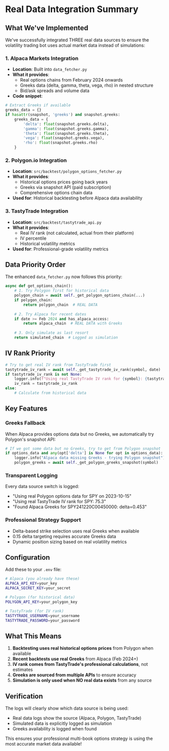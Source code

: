 # Real Data Integration Summary

## What We've Implemented

We've successfully integrated THREE real data sources to ensure the volatility trading bot uses actual market data instead of simulations:

### 1. **Alpaca Markets Integration**
- **Location**: Built into `data_fetcher.py`
- **What it provides**: 
  - Real options chains from February 2024 onwards
  - Greeks data (delta, gamma, theta, vega, rho) in nested structure
  - Bid/ask spreads and volume data
- **Code snippet**:
```python
# Extract Greeks if available
greeks_data = {}
if hasattr(snapshot, 'greeks') and snapshot.greeks:
    greeks_data = {
        'delta': float(snapshot.greeks.delta),
        'gamma': float(snapshot.greeks.gamma),
        'theta': float(snapshot.greeks.theta),
        'vega': float(snapshot.greeks.vega),
        'rho': float(snapshot.greeks.rho)
    }
```

### 2. **Polygon.io Integration**
- **Location**: `src/backtest/polygon_options_fetcher.py`
- **What it provides**:
  - Historical options prices going back years
  - Greeks via snapshot API (paid subscription)
  - Comprehensive options chain data
- **Used for**: Historical backtesting before Alpaca data availability

### 3. **TastyTrade Integration**
- **Location**: `src/backtest/tastytrade_api.py`
- **What it provides**:
  - Real IV rank (not calculated, actual from their platform)
  - IV percentile
  - Historical volatility metrics
- **Used for**: Professional-grade volatility metrics

## Data Priority Order

The enhanced `data_fetcher.py` now follows this priority:

```python
async def get_options_chain():
    # 1. Try Polygon first for historical data
    polygon_chain = await self._get_polygon_options_chain(...)
    if polygon_chain:
        return polygon_chain  # REAL DATA
    
    # 2. Try Alpaca for recent dates
    if date >= Feb 2024 and has_alpaca_access:
        return alpaca_chain  # REAL DATA with Greeks
    
    # 3. Only simulate as last resort
    return simulated_chain  # Logged as simulation
```

## IV Rank Priority

```python
# Try to get real IV rank from TastyTrade first
tastytrade_iv_rank = await self._get_tastytrade_iv_rank(symbol, date)
if tastytrade_iv_rank is not None:
    logger.info(f"Using real TastyTrade IV rank for {symbol}: {tastytrade_iv_rank}")
    iv_rank = tastytrade_iv_rank
else:
    # Calculate from historical data
```

## Key Features

### Greeks Fallback
When Alpaca provides options data but no Greeks, we automatically try Polygon's snapshot API:

```python
# If we got some data but no Greeks, try to get from Polygon snapshot
if options_data and any(opt['delta'] is None for opt in options_data):
    logger.info("Alpaca data missing Greeks - trying Polygon snapshot")
    polygon_greeks = await self._get_polygon_greeks_snapshot(symbol)
```

### Transparent Logging
Every data source switch is logged:
- "Using real Polygon options data for SPY on 2023-10-15"
- "Using real TastyTrade IV rank for SPY: 75.3"
- "Found Alpaca Greeks for SPY241220C00450000: delta=0.453"

### Professional Strategy Support
- Delta-based strike selection uses real Greeks when available
- 0.15 delta targeting requires accurate Greeks data
- Dynamic position sizing based on real volatility metrics

## Configuration

Add these to your `.env` file:
```bash
# Alpaca (you already have these)
ALPACA_API_KEY=your_key
ALPACA_SECRET_KEY=your_secret

# Polygon (for historical data)
POLYGON_API_KEY=your_polygon_key

# TastyTrade (for IV rank)
TASTYTRADE_USERNAME=your_username
TASTYTRADE_PASSWORD=your_password
```

## What This Means

1. **Backtesting uses real historical options prices** from Polygon when available
2. **Recent backtests use real Greeks** from Alpaca (Feb 2024+)
3. **IV rank comes from TastyTrade's professional calculations**, not estimates
4. **Greeks are sourced from multiple APIs** to ensure accuracy
5. **Simulation is only used when NO real data exists** from any source

## Verification

The logs will clearly show which data source is being used:
- Real data logs show the source (Alpaca, Polygon, TastyTrade)
- Simulated data is explicitly logged as simulation
- Greeks availability is logged when found

This ensures your professional multi-book options strategy is using the most accurate market data available!